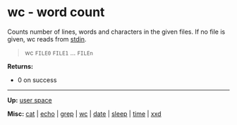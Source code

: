 # wc - word count

Counts number of lines, words and characters in the given files.
If no file is given, wc reads from [stdin](../../misc/stdio.md).

> wc `FILE0` `FILE1` ... `FILEn`

**Returns:**
- 0 on success

---
**Up:** [user space](../userspace.md)

**Misc:** [cat](cat.md) | [echo](echo.md) | [grep](grep.md) | [wc](wc.md) | [date](date.md) | [sleep](sleep.md) | [time](time.md) | [xxd](xxd.md)
